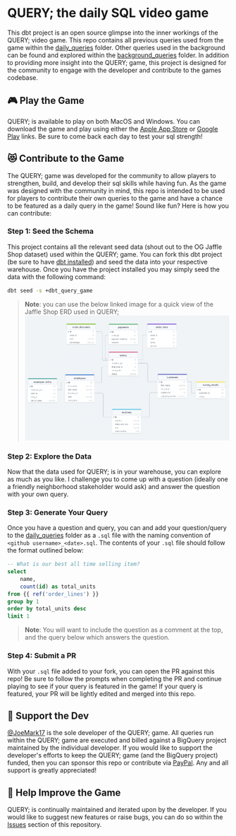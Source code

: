 # QUERY; the daily SQL video game

This dbt project is an open source glimpse into the inner workings of the QUERY; video game. This repo contains all previous queries used from the game within the [daily_queries](https://github.com/Cedar-Cat-Studios/dbt_query_game/tree/main/models/daily_queries) folder. Other queries used in the background can be found and explored within the [background_queries](https://github.com/Cedar-Cat-Studios/dbt_query_game/tree/main/models/background_queries) folder. In addition to providing more insight into the QUERY; game, this project is designed for the community to engage with the developer and contribute to the games codebase.

## 🎮 Play the Game

QUERY; is available to play on both MacOS and Windows. You can download the game and play using either the [Apple App Store](tbd) or [Google Play](tbd) links. Be sure to come back each day to test your sql strength!

## 😻 Contribute to the Game
The QUERY; game was developed for the community to allow players to strengthen, build, and develop their sql skills while having fun. As the game was designed with the community in mind, this repo is intended to be used for players to contribute their own queries to the game and have a chance to be featured as a daily query in the game! Sound like fun? Here is how you can contribute:

### Step 1: Seed the Schema
This project contains all the relevant seed data (shout out to the OG Jaffle Shop dataset) used within the QUERY; game. You can fork this dbt project (be sure to have [dbt installed](https://docs.getdbt.com/dbt-cli/install/overview)) and seed the data into your respective warehouse. Once you have the project installed you may simply seed the data with the following command:
```zsh
dbt seed -s +dbt_query_game
```

>**Note**: you can use the below linked image for a quick view of the Jaffle Shop ERD used in QUERY;
[![jaffle shop erd](./docs/erd/erd_image.png)](https://drawsql.app/teams/cedar-cat-studios/diagrams/jaffle-shop)

### Step 2: Explore the Data
Now that the data used for QUERY; is in your warehouse, you can explore as much as you like. I challenge you to come up with a question (ideally one a friendly neighborhood stakeholder would ask) and answer the question with your own query.

### Step 3: Generate Your Query
Once you have a question and query, you can and add your question/query to the [daily_queries](/daily_queries) folder as a `.sql` file with the naming convention of `<github username>_<date>.sql`. The contents of your `.sql` file should follow the format outlined below:

```sql
-- What is our best all time selling item?
select 
    name,
    count(id) as total_units
from {{ ref('order_lines') }}
group by 1
order by total_units desc
limit 1
```

>**Note**: You will want to include the question as a comment at the top, and the query below which answers the question.

### Step 4: Submit a PR
With your `.sql` file added to your fork, you can open the PR against this repo! Be sure to follow the prompts when completing the PR and continue playing to see if your query is featured in the game! If your query is featured, your PR will be lightly edited and merged into this repo.

## 💝 Support the Dev
[@JoeMark17](https://github.com/JoeMark17) is the sole developer of the QUERY; game. All queries run within the QUERY; game are executed and billed against a BigQuery project maintained by the individual developer. If you would like to support the developer's efforts to keep the QUERY; game (and the BigQuery project) funded, then you can sponsor this repo or contribute via [PayPal](tbd). Any and all support is greatly appreciated!

## 🎉 Help Improve the Game
QUERY; is continually maintained and iterated upon by the developer. If you would like to suggest new features or raise bugs, you can do so within the [Issues](https://github.com/Cedar-Cat-Studios/dbt_query_game/issues) section of this repository.

